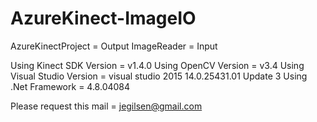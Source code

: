 # AzureKinect-ImageIO

AzureKinectProject = Output
ImageReader = Input

Using Kinect SDK Version = v1.4.0
Using OpenCV Version = v3.4
Using Visual Studio Version = visual studio 2015 14.0.25431.01 Update 3
Using .Net Framework = 4.8.04084

Please request this mail = jegilsen@gmail.com
